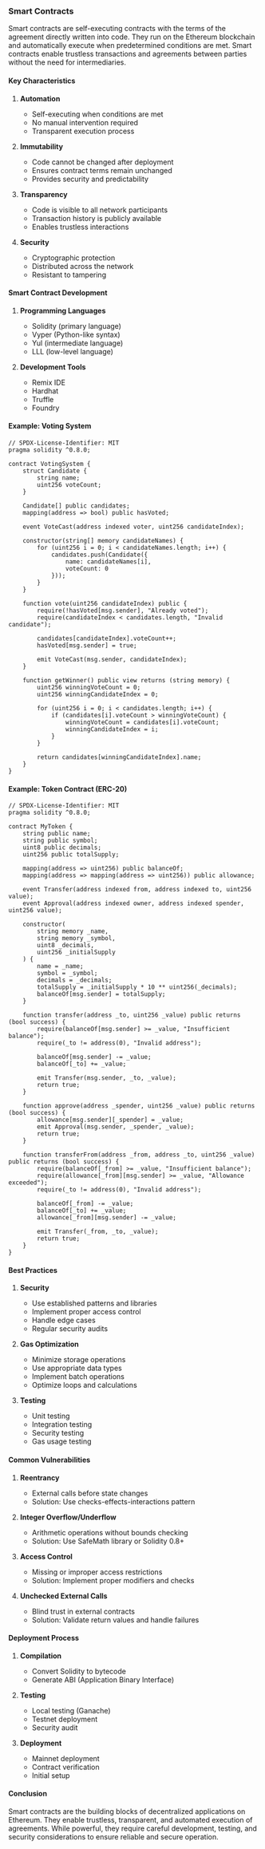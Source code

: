 ### Smart Contracts

Smart contracts are self-executing contracts with the terms of the agreement directly written into code. They run on the Ethereum blockchain and automatically execute when predetermined conditions are met. Smart contracts enable trustless transactions and agreements between parties without the need for intermediaries.

#### Key Characteristics

1. **Automation**
   - Self-executing when conditions are met
   - No manual intervention required
   - Transparent execution process

2. **Immutability**
   - Code cannot be changed after deployment
   - Ensures contract terms remain unchanged
   - Provides security and predictability

3. **Transparency**
   - Code is visible to all network participants
   - Transaction history is publicly available
   - Enables trustless interactions

4. **Security**
   - Cryptographic protection
   - Distributed across the network
   - Resistant to tampering

#### Smart Contract Development

1. **Programming Languages**
   - Solidity (primary language)
   - Vyper (Python-like syntax)
   - Yul (intermediate language)
   - LLL (low-level language)

2. **Development Tools**
   - Remix IDE
   - Hardhat
   - Truffle
   - Foundry

#### Example: Voting System

```solidity
// SPDX-License-Identifier: MIT
pragma solidity ^0.8.0;

contract VotingSystem {
    struct Candidate {
        string name;
        uint256 voteCount;
    }
    
    Candidate[] public candidates;
    mapping(address => bool) public hasVoted;
    
    event VoteCast(address indexed voter, uint256 candidateIndex);
    
    constructor(string[] memory candidateNames) {
        for (uint256 i = 0; i < candidateNames.length; i++) {
            candidates.push(Candidate({
                name: candidateNames[i],
                voteCount: 0
            }));
        }
    }
    
    function vote(uint256 candidateIndex) public {
        require(!hasVoted[msg.sender], "Already voted");
        require(candidateIndex < candidates.length, "Invalid candidate");
        
        candidates[candidateIndex].voteCount++;
        hasVoted[msg.sender] = true;
        
        emit VoteCast(msg.sender, candidateIndex);
    }
    
    function getWinner() public view returns (string memory) {
        uint256 winningVoteCount = 0;
        uint256 winningCandidateIndex = 0;
        
        for (uint256 i = 0; i < candidates.length; i++) {
            if (candidates[i].voteCount > winningVoteCount) {
                winningVoteCount = candidates[i].voteCount;
                winningCandidateIndex = i;
            }
        }
        
        return candidates[winningCandidateIndex].name;
    }
}
```

#### Example: Token Contract (ERC-20)

```solidity
// SPDX-License-Identifier: MIT
pragma solidity ^0.8.0;

contract MyToken {
    string public name;
    string public symbol;
    uint8 public decimals;
    uint256 public totalSupply;
    
    mapping(address => uint256) public balanceOf;
    mapping(address => mapping(address => uint256)) public allowance;
    
    event Transfer(address indexed from, address indexed to, uint256 value);
    event Approval(address indexed owner, address indexed spender, uint256 value);
    
    constructor(
        string memory _name,
        string memory _symbol,
        uint8 _decimals,
        uint256 _initialSupply
    ) {
        name = _name;
        symbol = _symbol;
        decimals = _decimals;
        totalSupply = _initialSupply * 10 ** uint256(_decimals);
        balanceOf[msg.sender] = totalSupply;
    }
    
    function transfer(address _to, uint256 _value) public returns (bool success) {
        require(balanceOf[msg.sender] >= _value, "Insufficient balance");
        require(_to != address(0), "Invalid address");
        
        balanceOf[msg.sender] -= _value;
        balanceOf[_to] += _value;
        
        emit Transfer(msg.sender, _to, _value);
        return true;
    }
    
    function approve(address _spender, uint256 _value) public returns (bool success) {
        allowance[msg.sender][_spender] = _value;
        emit Approval(msg.sender, _spender, _value);
        return true;
    }
    
    function transferFrom(address _from, address _to, uint256 _value) public returns (bool success) {
        require(balanceOf[_from] >= _value, "Insufficient balance");
        require(allowance[_from][msg.sender] >= _value, "Allowance exceeded");
        require(_to != address(0), "Invalid address");
        
        balanceOf[_from] -= _value;
        balanceOf[_to] += _value;
        allowance[_from][msg.sender] -= _value;
        
        emit Transfer(_from, _to, _value);
        return true;
    }
}
```

#### Best Practices

1. **Security**
   - Use established patterns and libraries
   - Implement proper access control
   - Handle edge cases
   - Regular security audits

2. **Gas Optimization**
   - Minimize storage operations
   - Use appropriate data types
   - Implement batch operations
   - Optimize loops and calculations

3. **Testing**
   - Unit testing
   - Integration testing
   - Security testing
   - Gas usage testing

#### Common Vulnerabilities

1. **Reentrancy**
   - External calls before state changes
   - Solution: Use checks-effects-interactions pattern

2. **Integer Overflow/Underflow**
   - Arithmetic operations without bounds checking
   - Solution: Use SafeMath library or Solidity 0.8+

3. **Access Control**
   - Missing or improper access restrictions
   - Solution: Implement proper modifiers and checks

4. **Unchecked External Calls**
   - Blind trust in external contracts
   - Solution: Validate return values and handle failures

#### Deployment Process

1. **Compilation**
   - Convert Solidity to bytecode
   - Generate ABI (Application Binary Interface)

2. **Testing**
   - Local testing (Ganache)
   - Testnet deployment
   - Security audit

3. **Deployment**
   - Mainnet deployment
   - Contract verification
   - Initial setup

#### Conclusion

Smart contracts are the building blocks of decentralized applications on Ethereum. They enable trustless, transparent, and automated execution of agreements. While powerful, they require careful development, testing, and security considerations to ensure reliable and secure operation.
